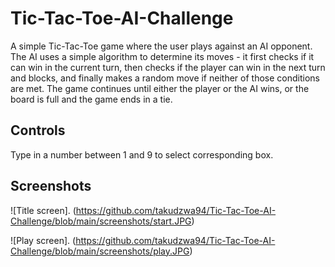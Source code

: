 # Tic-Tac-Toe-AI-Challenge

A simple Tic-Tac-Toe game where the user plays against an AI opponent. The AI uses a simple algorithm to determine its moves - it first checks if it can win in the current turn, then checks if the player can win in the next turn and blocks, and finally makes a random move if neither of those conditions are met. The game continues until either the player or the AI wins, or the board is full and the game ends in a tie.

## Controls
 Type in a number between 1 and 9 to select corresponding box.
 
 ## Screenshots
 ![Title screen]. (https://github.com/takudzwa94/Tic-Tac-Toe-AI-Challenge/blob/main/screenshots/start.JPG)
 
 ![Play screen]. (https://github.com/takudzwa94/Tic-Tac-Toe-AI-Challenge/blob/main/screenshots/play.JPG)
 
 
 



